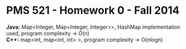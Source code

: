 <h1>PMS 521 - Homework 0 - Fall 2014</h1>

<b>Java:</b> Map\<Integer, Map\<Integer, Integer\>\>, HashMap implementation used, program complexity -> O(n)<br>
<b>C++:</b> map\<int, map\<int, int\> \>, program complexity -> O(nlogn)
